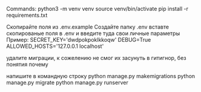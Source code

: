 Commands:
python3 -m venv venv
source venv/bin/activate
pip install -r requirements.txt

Скопирайте поля из .env.example
Создайте папку .env
вставте скопированые поля в .env и введите туда свои личные параметры 
Пример:
SECRET_KEY='dwdpokpoklkkoqw'
DEBUG=True
ALLOWED_HOSTS='127.0.0.1 localhost'

удалите миграции, к сожелению не смог их засунуть в гитигнор, без понятия почему 

напишите в командную строку 
python manage.py makemigrations
python manage.py migrate
python manage.py runserver